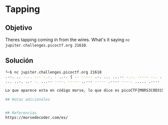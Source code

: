 #  Tapping

## Objetivo
Theres tapping coming in from the wires. What's it saying `nc jupiter.challenges.picoctf.org 21610`.

## Solución
```bash                                                                          ┌──(emgeek㉿EmGeek-Kali-PC)-[~/Documents/pruebasHacking/Crypto/lacifrade]  
└─$ nc jupiter.challenges.picoctf.org 21610     
.--. .. -.-. --- -.-. - ..-. { -- ----- .-. ... ...-- -.-. ----- -.. ...-- .----  
... ..-. ..- -. ...-- ----. ----- ..--- ----- .---- ----. ..... .---- ----. }                                                                                ```

Lo que aparece esta en código morse, lo que dice es picoCTF{M0RS3C0D31SFUN3902019519}

## Notas adicionales


## Referencias
https://morsedecoder.com/es/